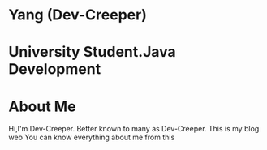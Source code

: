 # Yang (Dev-Creeper)
# University Student.Java Development

# About Me
Hi,I'm Dev-Creeper.
Better known to many as Dev-Creeper.
This is my blog web
You can know everything about me from this
